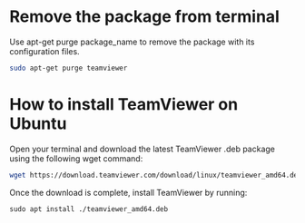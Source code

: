 # Remove the package from terminal
Use apt-get purge package_name to remove the package with its configuration files.

```sh
sudo apt-get purge teamviewer
```


# How to install TeamViewer on Ubuntu

Open your terminal and download the latest TeamViewer .deb package using the following wget command:
```sh
wget https://download.teamviewer.com/download/linux/teamviewer_amd64.deb
```
Once the download is complete, install TeamViewer by running:
```
sudo apt install ./teamviewer_amd64.deb
```



